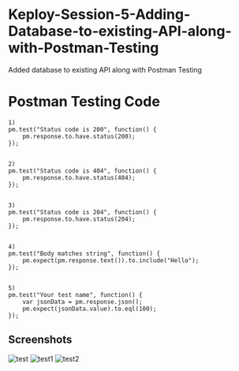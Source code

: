 # Keploy-Session-5-Adding-Database-to-existing-API-along-with-Postman-Testing
Added database to existing API along with Postman Testing

# Postman Testing Code
    1)
    pm.test("Status code is 200", function() {
        pm.response.to.have.status(200);
    });


    2)
    pm.test("Status code is 404", function() {
        pm.response.to.have.status(404);
    });


    3)
    pm.test("Status code is 204", function() {
        pm.response.to.have.status(204);
    });


    4)
    pm.test("Body matches string", function() {
        pm.expect(pm.response.text()).to.include("Hello");
    });


    5)
    pm.test("Your test name", function() {
        var jsonData = pm.response.json();
        pm.expect(jsonData.value).to.eql(100);
    });





## Screenshots

![test](https://user-images.githubusercontent.com/72194471/217355874-306728dc-4833-4fe7-8dd5-1239964838e4.PNG)
![test1](https://user-images.githubusercontent.com/72194471/217355904-26d8e9f0-b9e1-4279-b36c-5ca9b286d891.PNG)
![test2](https://user-images.githubusercontent.com/72194471/217355992-f50208c2-37e0-4c3d-9cf7-2ba608bca8e4.PNG)

